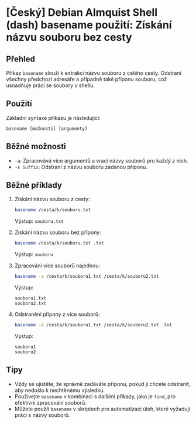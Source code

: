 # [Český] Debian Almquist Shell (dash) basename použití: Získání názvu souboru bez cesty

## Přehled
Příkaz `basename` slouží k extrakci názvu souboru z celého cesty. Odstraní všechny předchozí adresáře a případně také příponu souboru, což usnadňuje práci se soubory v shellu.

## Použití
Základní syntaxe příkazu je následující:

```
basename [možnosti] [argumenty]
```

## Běžné možnosti
- `-a`: Zpracovává více argumentů a vrací názvy souborů pro každý z nich.
- `-s Suffix`: Odstraní z názvu souboru zadanou příponu.

## Běžné příklady
1. Získání názvu souboru z cesty:
   ```sh
   basename /cesta/k/souboru.txt
   ```
   Výstup: `souboru.txt`

2. Získání názvu souboru bez přípony:
   ```sh
   basename /cesta/k/souboru.txt .txt
   ```
   Výstup: `souboru`

3. Zpracování více souborů najednou:
   ```sh
   basename -a /cesta/k/souboru1.txt /cesta/k/souboru2.txt
   ```
   Výstup:
   ```
   souboru1.txt
   souboru2.txt
   ```

4. Odstranění přípony z více souborů:
   ```sh
   basename -a /cesta/k/souboru1.txt /cesta/k/souboru2.txt .txt
   ```
   Výstup:
   ```
   souboru1
   souboru2
   ```

## Tipy
- Vždy se ujistěte, že správně zadáváte příponu, pokud ji chcete odstranit, aby nedošlo k nechtěnému výsledku.
- Používejte `basename` v kombinaci s dalšími příkazy, jako je `find`, pro efektivní zpracování souborů.
- Můžete použít `basename` v skriptech pro automatizaci úloh, které vyžadují práci s názvy souborů.